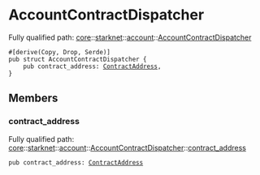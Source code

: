 # AccountContractDispatcher

Fully qualified path: [core](./core.md)::[starknet](./core-starknet.md)::[account](./core-starknet-account.md)::[AccountContractDispatcher](./core-starknet-account-AccountContractDispatcher.md)

<pre><code class="language-cairo">#[derive(Copy, Drop, Serde)]
pub struct AccountContractDispatcher {
    pub contract_address: <a href="core-starknet-contract_address-ContractAddress.html">ContractAddress</a>,
}</code></pre>

## Members

### contract_address

Fully qualified path: [core](./core.md)::[starknet](./core-starknet.md)::[account](./core-starknet-account.md)::[AccountContractDispatcher](./core-starknet-account-AccountContractDispatcher.md)::[contract_address](./core-starknet-account-AccountContractDispatcher.md#contract_address)

<pre><code class="language-cairo">pub contract_address: <a href="core-starknet-contract_address-ContractAddress.html">ContractAddress</a></code></pre>


